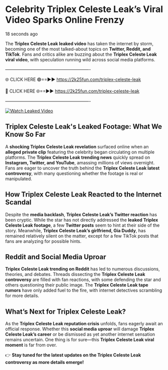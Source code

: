 # Celebrity Triplex Celeste Leak’s Viral Video Sparks Online Frenzy

18 seconds ago

The **Triplex Celeste Leak leaked video** has taken the internet by storm, becoming one of the most talked-about topics on **Twitter, Reddit, and TikTok**. Fans and critics alike are buzzing about the **Triplex Celeste Leak viral video**, with speculation running wild across social media platforms.

———————————————————-

🌐 CLICK HERE 🟢==►► https://2k25fun.com/triplex-celeste-leak

🔴 CLICK HERE 🌐==►► https://2k25fun.com/triplex-celeste-leak

———————————————————-

[![Watch Leaked Video](https://miro.medium.com/v2/resize:fit:828/format:webp/1*cilzJN44JGOrTw9NJCrNHA.gif "Watch Leaked Video")](https://2k25fun.com/triplex-celeste-leak)

## **Triplex Celeste Leak's Leaked Footage: What We Know So Far**  
A **shocking Triplex Celeste Leak revelation** surfaced online when an **alleged private clip** featuring the celebrity began circulating on multiple platforms. The **Triplex Celeste Leak trending news** quickly spread on **Instagram, Twitter, and YouTube**, amassing millions of views overnight. Fans are eager to uncover the truth behind the **Triplex Celeste Leak latest controversy**, with many questioning whether the footage is real or manipulated.  

## **How Triplex Celeste Leak Reacted to the Internet Scandal**  
Despite the **media backlash**, **Triplex Celeste Leak’s Twitter reaction** has been cryptic. While the star has not directly addressed the **leaked Triplex Celeste Leak footage**, a few **Twitter posts** seem to hint at their side of the story. Meanwhile, **Triplex Celeste Leak’s girlfriend, Gia Duddy**, has remained relatively silent on the matter, except for a few TikTok posts that fans are analyzing for possible hints.  

## **Reddit and Social Media Uproar**  
**Triplex Celeste Leak trending on Reddit** has led to numerous discussions, theories, and debates. Threads dissecting the **Triplex Celeste Leak controversy** are filled with fan reactions, with some defending the star and others questioning their public image. The **Triplex Celeste Leak tape rumors** have only added fuel to the fire, with internet detectives scrambling for more details.  

## **What’s Next for Triplex Celeste Leak?**  
As the **Triplex Celeste Leak reputation crisis** unfolds, fans eagerly await an official response. Whether this **social media uproar** will damage **Triplex Celeste Leak’s career** or be dismissed as yet another internet sensation remains uncertain. One thing is for sure—this **Triplex Celeste Leak viral moment** is far from over.  

👉 **Stay tuned for the latest updates on the Triplex Celeste Leak controversy as more details emerge!**  